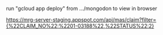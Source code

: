 run "gcloud app deploy" from .../mongodon
to view in browser


https://mrg-server-staging.appspot.com/api/mas/claim?filter={%22CLAIM_NO%22:%2201-03188%22,%22STATUS%22:2}